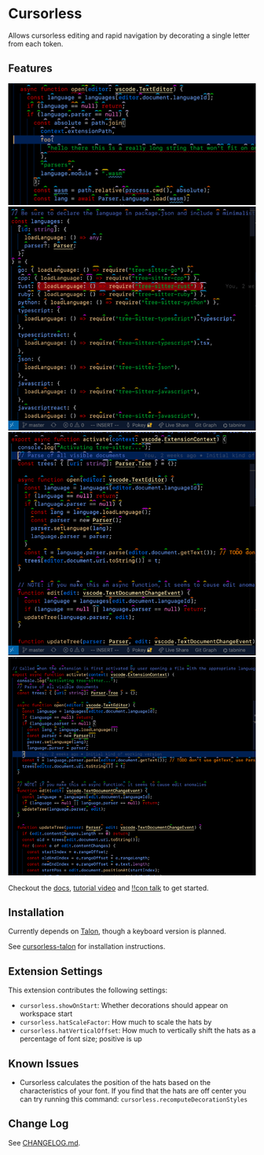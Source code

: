 # Cursorless

Allows cursorless editing and rapid navigation by decorating a single letter
from each token.

## Features

![swap](images/swap.gif)
![main-demo](images/main-demo.gif)
![demo-2](images/demo-2.gif)
![demo-3](images/demo-3.gif)

Checkout the [docs](https://github.com/pokey/cursorless-talon/blob/master/docs), [tutorial video](https://www.youtube.com/watch?v=JxcNW0hnfTk) and [!!con talk](https://www.youtube.com/watch?v=Py9xjeIhxOg) to get started.

## Installation

Currently depends on [Talon](https://talonvoice.com/), though a keyboard
version is planned.

See [cursorless-talon](https://github.com/pokey/cursorless-talon) for installation instructions.

## Extension Settings

This extension contributes the following settings:

- `cursorless.showOnStart`: Whether decorations should appear on workspace start
- `cursorless.hatScaleFactor`: How much to scale the hats by
- `cursorless.hatVerticalOffset`: How much to vertically shift the hats as a percentage of font size; positive is up

## Known Issues

- Cursorless calculates the position of the hats based on the characteristics of your font. If you find that the hats are off center you can try running this command: `cursorless.recomputeDecorationStyles`

## Change Log

See [CHANGELOG.md](CHANGELOG.md).